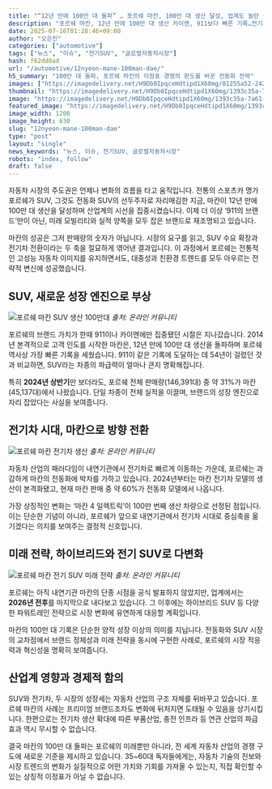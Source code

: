 ```yaml
---
title: "“12년 만에 100만 대 돌파” … 포르쉐 마칸, 100만 대 생산 달성, 업계도 놀란 속도"
description: "포르쉐 마칸, 12년 만에 100만 대 생산 카이엔, 911보다 빠른 기록…전기차 전환 가속 ..."
date: 2025-07-16T01:28:46+09:00
author: "오은진"
categories: ["automotive"]
tags: ["뉴스", "이슈", "전기SUV", "글로벌자동차시장"]
hash: f62dd0ad
url: "/automotive/12nyeon-mane-100man-dae/"
h5_summary: "100만 대 돌파, 포르쉐 마칸의 이정표 경쟁의 판도를 바꾼 전동화 전략"
images: ["https://imagedelivery.net/H9Db0IpqceHdtipd1X60mg/81255a52-242e-45af-24df-fd3ad19bf000/public", "https://imagedelivery.net/H9Db0IpqceHdtipd1X60mg/1034af16-3be2-47ce-46f3-4f1b21000700/public", "https://imagedelivery.net/H9Db0IpqceHdtipd1X60mg/1393c35a-7a61-43fa-ac49-27c17b46f700/public", "https://imagedelivery.net/H9Db0IpqceHdtipd1X60mg/2ed8f4d4-698a-4b78-0552-80c4843b0700/public"]
thumbnail: "https://imagedelivery.net/H9Db0IpqceHdtipd1X60mg/1393c35a-7a61-43fa-ac49-27c17b46f700/public"
image: "https://imagedelivery.net/H9Db0IpqceHdtipd1X60mg/1393c35a-7a61-43fa-ac49-27c17b46f700/public"
featured_image: "https://imagedelivery.net/H9Db0IpqceHdtipd1X60mg/1393c35a-7a61-43fa-ac49-27c17b46f700/public"
image_width: 1200
image_height: 630
slug: "12nyeon-mane-100man-dae"
type: "post"
layout: "single"
news_keywords: "뉴스, 이슈, 전기SUV, 글로벌자동차시장"
robots: "index, follow"
draft: false
---
```


자동차 시장의 주도권은 언제나 변화의 흐름을 타고 움직입니다. 전통의 스포츠카 명가 포르쉐가 SUV, 그것도 전동화 SUV의 선두주자로 자리매김한 지금, 마칸이 12년 만에 100만 대 생산을 달성하며 산업계의 시선을 집중시켰습니다. 이제 더 이상 ‘911의 브랜드’만이 아닌, 미래 모빌리티와 실적 양쪽을 모두 잡은 브랜드로 재조명되고 있습니다.

마칸의 성공은 그저 판매량의 숫자가 아닙니다. 시장의 요구를 읽고, SUV 수요 확장과 전기차 전환이라는 두 축을 절묘하게 엮어낸 결과입니다. 이 과정에서 포르쉐는 전통적인 고성능 자동차 이미지를 유지하면서도, 대중성과 친환경 트렌드를 모두 아우르는 전략적 변신에 성공했습니다.

## SUV, 새로운 성장 엔진으로 부상

![포르쉐 마칸 SUV 생산 100만대](https://imagedelivery.net/H9Db0IpqceHdtipd1X60mg/2ed8f4d4-698a-4b78-0552-80c4843b0700/public)
*출처: 온라인 커뮤니티*


포르쉐의 브랜드 가치가 한때 911이나 카이엔에만 집중됐던 시절은 지나갔습니다. 2014년 본격적으로 고객 인도를 시작한 마칸은, 12년 만에 100만 대 생산을 돌파하며 포르쉐 역사상 가장 빠른 기록을 세웠습니다. 911이 같은 기록에 도달하는 데 54년이 걸렸던 것과 비교하면, SUV라는 차종의 파급력이 얼마나 큰지 명확해집니다.

특히 **2024년 상반기**만 보더라도, 포르쉐 전체 판매량(146,391대) 중 약 31%가 마칸(45,137대)에서 나왔습니다. 단일 차종이 전체 실적을 이끌며, 브랜드의 성장 엔진으로 자리 잡았다는 사실을 보여줍니다.

## 전기차 시대, 마칸으로 방향 전환

![포르쉐 마칸 전기차 생산](https://imagedelivery.net/H9Db0IpqceHdtipd1X60mg/1034af16-3be2-47ce-46f3-4f1b21000700/public)
*출처: 온라인 커뮤니티*


자동차 산업의 패러다임이 내연기관에서 전기차로 빠르게 이동하는 가운데, 포르쉐는 과감하게 마칸의 전동화에 박차를 가하고 있습니다. 2024년부터는 마칸 전기차 모델의 생산이 본격화됐고, 현재 마칸 판매 중 약 60%가 전동화 모델에서 나옵니다.

가장 상징적인 변화는 ‘마칸 4 일렉트릭’이 100만 번째 생산 차량으로 선정된 점입니다. 이는 단순한 기념이 아니라, 포르쉐가 앞으로 내연기관에서 전기차 시대로 중심축을 옮기겠다는 의지를 보여주는 결정적 신호입니다.

## 미래 전략, 하이브리드와 전기 SUV로 다변화

![포르쉐 마칸 전기 SUV 미래 전략](https://imagedelivery.net/H9Db0IpqceHdtipd1X60mg/81255a52-242e-45af-24df-fd3ad19bf000/public)
*출처: 온라인 커뮤니티*


포르쉐는 아직 내연기관 마칸의 단종 시점을 공식 발표하지 않았지만, 업계에서는 **2026년 전후**를 마지막으로 내다보고 있습니다. 그 이후에는 하이브리드 SUV 등 다양한 파워트레인 전략으로 시장 변화에 유연하게 대응할 계획입니다.

마칸의 100만 대 기록은 단순한 양적 성장 이상의 의미를 지닙니다. 전동화와 SUV 시장의 교차점에서 브랜드 정체성과 미래 전략을 동시에 구현한 사례로, 포르쉐의 시장 적응력과 혁신성을 명확히 보여줍니다.

## 산업계 영향과 경제적 함의

SUV와 전기차, 두 시장의 성장세는 자동차 산업의 구조 자체를 뒤바꾸고 있습니다. 포르쉐 마칸의 사례는 프리미엄 브랜드조차도 변화에 뒤처지면 도태될 수 있음을 상기시킵니다. 한편으로는 전기차 생산 확대에 따른 부품산업, 충전 인프라 등 연관 산업의 파급 효과 역시 무시할 수 없습니다.

결국 마칸의 100만 대 돌파는 포르쉐의 미래뿐만 아니라, 전 세계 자동차 산업의 경쟁 구도에 새로운 기준을 제시하고 있습니다. 35~60대 독자들에게는, 자동차 기술의 진보와 시장 트렌드의 변화가 실질적으로 어떤 가치와 기회를 가져올 수 있는지, 직접 확인할 수 있는 상징적 이정표가 아닐 수 없습니다.
